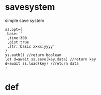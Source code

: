 # savesystem
simple save system

```
ss.opt={
 base:''
 ,time:300
 ,gist:true
 ,str:'basic xxxx:yyyy'
}
ss.auth() //return boolean
let d=await ss.save(key,data) //return key
d=await ss.load(key) //return data
;
```

# def
